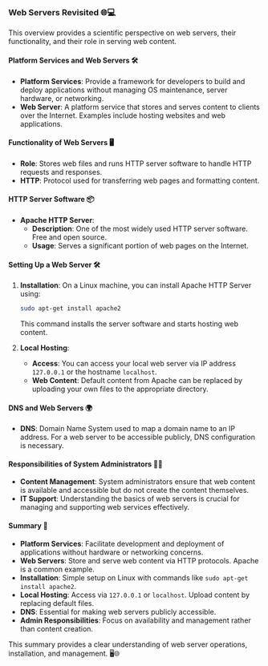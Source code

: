 ### Web Servers Revisited 🌐💻

This overview provides a scientific perspective on web servers, their functionality, and their role in serving web content.

#### Platform Services and Web Servers 🛠️

- **Platform Services**: Provide a framework for developers to build and deploy applications without managing OS maintenance, server hardware, or networking.
- **Web Server**: A platform service that stores and serves content to clients over the Internet. Examples include hosting websites and web applications.

#### Functionality of Web Servers 🖥️

- **Role**: Stores web files and runs HTTP server software to handle HTTP requests and responses.
- **HTTP**: Protocol used for transferring web pages and formatting content.

#### HTTP Server Software 📦

- **Apache HTTP Server**:
  - **Description**: One of the most widely used HTTP server software. Free and open source.
  - **Usage**: Serves a significant portion of web pages on the Internet.

#### Setting Up a Web Server 🛠️

1. **Installation**: On a Linux machine, you can install Apache HTTP Server using:
   ```bash
   sudo apt-get install apache2
   ```
   This command installs the server software and starts hosting web content.

2. **Local Hosting**: 
   - **Access**: You can access your local web server via IP address `127.0.0.1` or the hostname `localhost`.
   - **Web Content**: Default content from Apache can be replaced by uploading your own files to the appropriate directory.

#### DNS and Web Servers 🌍

- **DNS**: Domain Name System used to map a domain name to an IP address. For a web server to be accessible publicly, DNS configuration is necessary.

#### Responsibilities of System Administrators 🧑‍💻

- **Content Management**: System administrators ensure that web content is available and accessible but do not create the content themselves.
- **IT Support**: Understanding the basics of web servers is crucial for managing and supporting web services effectively.

#### Summary 📝

- **Platform Services**: Facilitate development and deployment of applications without hardware or networking concerns.
- **Web Servers**: Store and serve web content via HTTP protocols. Apache is a common example.
- **Installation**: Simple setup on Linux with commands like `sudo apt-get install apache2`.
- **Local Hosting**: Access via `127.0.0.1` or `localhost`. Upload content by replacing default files.
- **DNS**: Essential for making web servers publicly accessible.
- **Admin Responsibilities**: Focus on availability and management rather than content creation.

This summary provides a clear understanding of web server operations, installation, and management. 🖥️🌐
